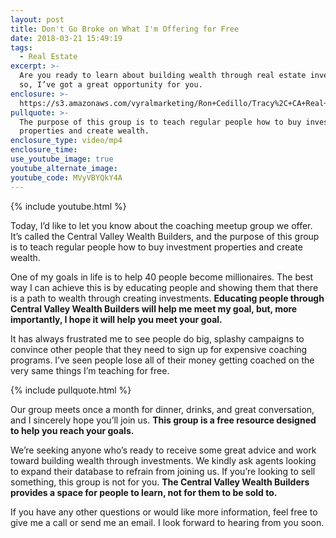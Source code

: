 ```yaml
---
layout: post
title: Don't Go Broke on What I'm Offering for Free
date: 2018-03-21 15:49:19
tags:
  - Real Estate
excerpt: >-
  Are you ready to learn about building wealth through real estate investing? If
  so, I’ve got a great opportunity for you.
enclosure: >-
  https://s3.amazonaws.com/vyralmarketing/Ron+Cedillo/Tracy%2C+CA+Real+Estate+Coaching+Meet+Up.mp4
pullquote: >-
  The purpose of this group is to teach regular people how to buy investment
  properties and create wealth.
enclosure_type: video/mp4
enclosure_time:
use_youtube_image: true
youtube_alternate_image:
youtube_code: MVyVBYQkY4A
---
```


{% include youtube.html %}

Today, I’d like to let you know about the coaching meetup group we offer. It’s called the Central Valley Wealth Builders, and the purpose of this group is to teach regular people how to buy investment properties and create wealth.

One of my goals in life is to help 40 people become millionaires. The best way I can achieve this is by educating people and showing them that there is a path to wealth through creating investments. **Educating people through Central Valley Wealth Builders will help me meet my goal, but, more importantly, I hope it will help you meet your goal.&nbsp;**

It has always frustrated me to see people do big, splashy campaigns to convince other people that they need to sign up for expensive coaching programs. I’ve seen people lose all of their money getting coached on the very same things I’m teaching for free.&nbsp;

{% include pullquote.html %}

Our group meets once a month for dinner, drinks, and great conversation, and I sincerely hope you’ll join us. **This group is a free resource designed to help you reach your goals. &nbsp;**

We’re seeking anyone who’s ready to receive some great advice and work toward building wealth through investments. We kindly ask agents looking to expand their database to refrain from joining us. If you’re looking to sell something, this group is not for you. **The Central Valley Wealth Builders provides a space for people to learn, not for them to be sold to.&nbsp;**

If you have any other questions or would like more information, feel free to give me a call or send me an email. I look forward to hearing from you soon.